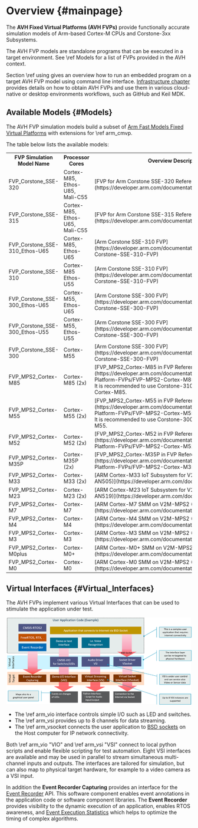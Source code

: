 # Overview {#mainpage}

The **AVH Fixed Virtual Platforms (AVH FVPs)** provide functionally accurate simulation models of Arm-based Cortex-M CPUs and Corstone-3xx Subsystems.

The AVH FVP models are standalone programs that can be executed in a target environment. See \ref Models for a list of FVPs provided in the AVH context.

Section \ref using gives an overview how to run an embedded program on a target AVH FVP model using command line interface. [Infrastructure chapter](../../infrastructure/html/index.html) provides details on how to obtain AVH FVPs and use them in various cloud-native or desktop environments workflows, such as GitHub and Keil MDK.

## Available Models {#Models}

The AVH FVP simulation models build a subset of [Arm Fast Models Fixed Virtual Platforms](https://developer.arm.com/tools-and-software/simulation-models/fixed-virtual-platforms) with extensions for \ref arm_cmvp.

The table below lists the available models:

<table>
<tr>
<th style="width:30%">FVP Simulation Model Name        </th><th style="width:16%">Processor Cores   </th><th>Overview Description    </th></tr>
<tr>
<td>FVP_Corstone_SSE-320     </td><td>Cortex-M85,<br/>Ethos-U85,<br/>Mali-C55   </td><td>[FVP for Arm Corstone SSE-320 Reference Guide](https://developer.arm.com/documentation/109760)  </td></tr>
<tr>
<td>FVP_Corstone_SSE-315     </td><td>Cortex-M85,<br/>Ethos-U65,<br/>Mali-C55   </td><td>[FVP for Arm Corstone SSE-315 Reference Guide](https://developer.arm.com/documentation/109395)  </td></tr>
<tr>
<td>FVP_Corstone_SSE-310_Ethos-U65   </td><td>Cortex-M85,<br/>Ethos-U65   </td><td>[Arm Corstone SSE-310 FVP](https://developer.arm.com/documentation/100966/latest/Arm--Corstone-SSE-310-FVP)  </td></tr>
<tr>
<td>FVP_Corstone_SSE-310     </td><td>Cortex-M85<br/>Ethos-U55   </td><td>[Arm Corstone SSE-310 FVP](https://developer.arm.com/documentation/100966/latest/Arm--Corstone-SSE-310-FVP)    </td></tr>
<tr>
<td>FVP_Corstone_SSE-300_Ethos-U65  </td><td>Cortex-M55,<br/>Ethos-U65   </td><td>[Arm Corstone SSE-300 FVP](https://developer.arm.com/documentation/100966/latest/Arm--Corstone-SSE-300-FVP)    </td></tr>
<tr>
<td>FVP_Corstone_SSE-300_Ethos-U55  </td><td>Cortex-M55,<br/>Ethos-U55   </td><td>[Arm Corstone SSE-300 FVP](https://developer.arm.com/documentation/100966/latest/Arm--Corstone-SSE-300-FVP)    </td></tr>
<tr>
<td>FVP_Corstone_SSE-300</td><td>Cortex-M55       </td><td>[Arm Corstone SSE-300 FVP](https://developer.arm.com/documentation/100966/latest/Arm--Corstone-SSE-300-FVP)    </td></tr>
<tr>
<td>FVP_MPS2_Cortex-M85      </td><td>Cortex-M85 (2x)  </td><td>[FVP_MPS2_Cortex-M85 in FVP Reference Guide](https://developer.arm.com/documentation/100966/latest/MPS2-Platform-FVPs/FVP-MPS2-Cortex-M85).<br/>
It is recommended to use Corstone-310/315 FVP models for Cortex-M85.    </td></tr>
<tr>
<td>FVP_MPS2_Cortex-M55      </td><td>Cortex-M55 (2x)  </td><td>[FVP_MPS2_Cortex-M55 in FVP Reference Guide](https://developer.arm.com/documentation/100966/latest/MPS2-Platform-FVPs/FVP-MPS2-Cortex-M55).<br/>
It is recommended to use Corstone-300 FVP models for Cortex-M55.    </td></tr>
<tr>
<td>FVP_MPS2_Cortex-M52      </td><td>Cortex-M52 (2x)  </td><td>[FVP_MPS2_Cortex-M52 in FVP Reference Guide](https://developer.arm.com/documentation/100966/latest/MPS2-Platform-FVPs/FVP-MPS2-Cortex-M52)  </td></tr>
<tr>
<td>FVP_MPS2_Cortex-M35P     </td><td>Cortex-M35P (2x) </td><td>[FVP_MPS2_Cortex-M35P in FVP Reference Guide](https://developer.arm.com/documentation/100966/latest/MPS2-Platform-FVPs/FVP-MPS2-Cortex-M35P) </td></tr>
<tr>
<td>FVP_MPS2_Cortex-M33      </td><td>Cortex-M33 (2x)  </td><td>[ARM Cortex-M33 IoT Subsystem for V2M-MPS2+ (AppNote AN505)](https://developer.arm.com/documentation/dai0505)    </td></tr>
<tr>
<td>FVP_MPS2_Cortex-M23      </td><td>Cortex-M23 (2x)  </td><td>[ARM Cortex-M23 IoT Subsystem for V2M-MPS2+ (AppNote AN519)](https://developer.arm.com/documentation/dai0519)    </td></tr>
<tr>
<td>FVP_MPS2_Cortex-M7       </td><td>Cortex-M7        </td><td>[ARM Cortex-M7 SMM on V2M-MPS2 (AppNote AN399)](https://developer.arm.com/documentation/dai0386)    </td></tr>
<tr>
<td>FVP_MPS2_Cortex-M4       </td><td>Cortex-M4        </td><td>[ARM Cortex-M4 SMM on V2M-MPS2 (AppNote AN386)](https://developer.arm.com/documentation/dai0386)    </td></tr>
<tr>
<td>FVP_MPS2_Cortex-M3       </td><td>Cortex-M3        </td><td>[ARM Cortex-M3 SMM on V2M-MPS2 (AppNote AN385)](https://developer.arm.com/documentation/dai0385)    </td></tr>
<tr>
<td>FVP_MPS2_Cortex-M0plus   </td><td>Cortex-M0+       </td><td>[ARM Cortex-M0+ SMM on V2M-MPS2 (AppNote AN383)](https://developer.arm.com/documentation/dai0383)   </td></tr>
<tr>
<td>FVP_MPS2_Cortex-M0       </td><td>Cortex-M0        </td><td>[ARM Cortex-M0 SMM on V2M-MPS2 (AppNote AN382)](https://developer.arm.com/documentation/dai0382)    </td></tr>
</table>

## Virtual Interfaces {#Virtual_Interfaces}

The AVH FVPs implement various Virtual Interfaces that can be used to stimulate the application under test.

![AVH Virtual Interfaces](./images/Virtual_Interfaces.png "FVPs with Virtual Interfaces")

 - The \ref arm_vio interface controls simple I/O such as LED and switches.
 - The \ref arm_vsi provides up to 8 channels for data streaming.
 - The \ref arm_vsocket connects the user application to [BSD sockets](https://en.wikipedia.org/wiki/Berkeley_sockets) on the Host computer for IP network connectivity.

Both \ref arm_vio "VIO" and \ref arm_vsi "VSI" connect to local python scripts and enable flexible scripting for test automation. Eight VSI interfaces are available and may be used in parallel to stream simultaneous multi-channel inputs and outputs. The interfaces are tailored for simulation, but can also map to physical target hardware, for example to a video camera as a VSI input.

In addition the **Event Recorder Capturing** provides an interface for the [Event Recorder](https://www.keil.com/pack/doc/compiler/EventRecorder/html/er_overview.html) API. This software component enables event annotations in the application code or software component libraries. The **Event Recorder** provides visibility to the dynamic execution of an application, enables RTOS awareness, and [Event Execution Statistics](https://www.keil.com/pack/doc/compiler/EventRecorder/html/group__Event__Execution__Statistic.html) which helps to optimize the timing of complex algorithms.

